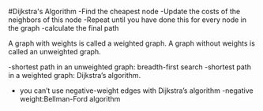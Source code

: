 #Dijkstra's Algorithm
-Find the cheapest node
-Update the costs of the neighbors of this node
-Repeat until you have done this for every node in the graph
-calculate the final path

A graph with weights is called a weighted graph. A graph without
weights is called an unweighted graph.

 -shortest path in an unweighted graph: breadth-first search
 -shortest path in a weighted graph: Dijkstra’s algorithm.
 
 - you can’t use negative-weight edges
with Dijkstra’s algorithm
-negative weight:Bellman-Ford algorithm